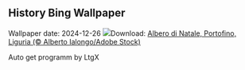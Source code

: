 ## History Bing Wallpaper
Wallpaper date: 2024-12-26
![](https://www.bing.com/th?id=OHR.ChristmasSeason_IT-IT9715464696_UHD.jpg&w=1000)Download: [Albero di Natale, Portofino, Liguria (© Alberto Ialongo/Adobe Stock)](https://www.bing.com/th?id=OHR.ChristmasSeason_IT-IT9715464696_UHD.jpg)

Auto get programm by LtgX
